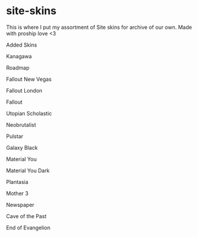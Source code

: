 # site-skins

This is where I put my assortment of Site skins for archive of our own. Made with proship love <3

Added Skins

Kanagawa



Roadmap

Fallout New Vegas

Fallout London

Fallout 

Utopian Scholastic

Neobrutalist

Pulstar

Galaxy Black

Material You

Material You Dark

Plantasia

Mother 3

Newspaper

Cave of the Past

End of Evangelion

